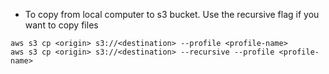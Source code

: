 - To copy from local computer to s3 bucket. Use the recursive flag if you want to copy files
```console
aws s3 cp <origin> s3://<destination> --profile <profile-name>
aws s3 cp <origin> s3://<destination> --recursive --profile <profile-name>
```

